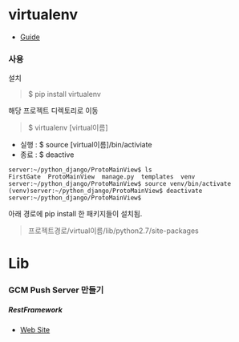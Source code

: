 # virtualenv
* [Guide](http://docs.python-guide.org/en/latest/dev/virtualenvs/)

### 사용
설치
> $ pip install virtualenv

해당 프로젝트 디렉토리로 이동
> $ virtualenv [virtual이름]

* 실행 : $ source [virtual이름]/bin/activiate
* 종료 : $ deactive

```
server:~/python_django/ProtoMainView$ ls
FirstGate  ProtoMainView  manage.py  templates  venv
server:~/python_django/ProtoMainView$ source venv/bin/activate
(venv)server:~/python_django/ProtoMainView$ deactivate
server:~/python_django/ProtoMainView$
```

아래 경로에 pip install 한 패키지들이 설치됨.
> 프로젝트경로/virtual이름/lib/python2.7/site-packages

# Lib
### GCM Push Server 만들기 
##### RestFramework
* [Web Site](http://www.django-rest-framework.org/)
